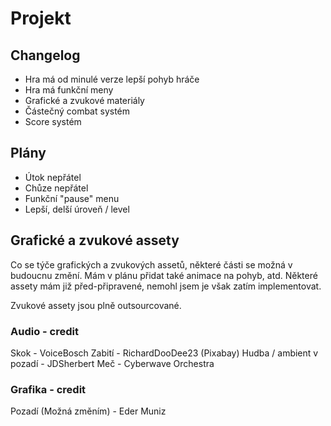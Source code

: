 # Projekt
## Changelog
+ Hra má od minulé verze lepší pohyb hráče
+ Hra má funkční meny
+ Grafické a zvukové materiály
+ Částečný combat systém
+ Score systém

## Plány
- Útok nepřátel
- Chůze nepřátel
- Funkční "pause" menu
- Lepší, delší úroveň / level

## Grafické a zvukové assety
Co se týče grafických a zvukových assetů, některé části se možná v budoucnu změní.
Mám v plánu přidat také animace na pohyb, atd.
Některé assety mám již před-připravené, nemohl jsem je však zatím implementovat.

Zvukové assety jsou plně outsourcované.

### Audio - credit
Skok - VoiceBosch
Zabití - RichardDooDee23 (Pixabay)
Hudba / ambient v pozadí - JDSherbert
Meč - Cyberwave Orchestra

### Grafika - credit
Pozadí (Možná změním) - Eder Muniz
